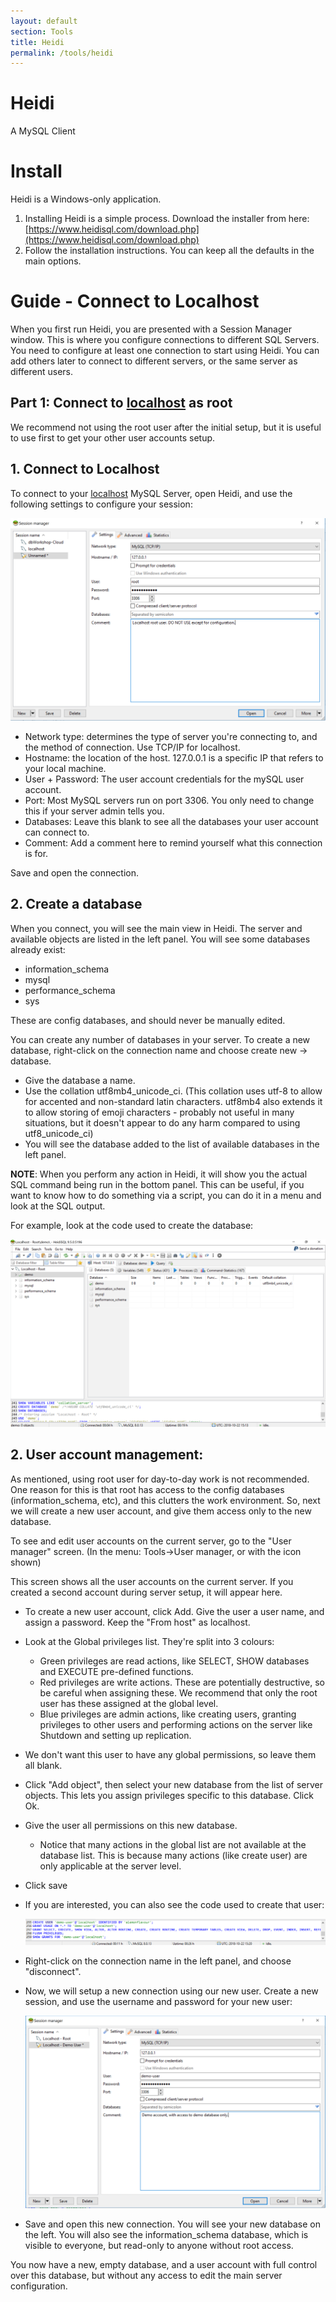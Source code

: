 ```yaml
---
layout: default
section: Tools
title: Heidi
permalink: /tools/heidi
---
```


# Heidi

A MySQL Client

# Install

Heidi is a Windows-only application.

1. Installing Heidi is a simple process. Download the installer from here: [https://www.heidisql.com/download.php](https://www.heidisql.com/download.php)
2. Follow the installation instructions. You can keep all the defaults in the main options.

# Guide - Connect to Localhost

When you first run Heidi, you are presented with a Session Manager window. This is where you configure connections to different SQL Servers. You need to configure at least one connection to start using Heidi. You can add others later to connect to different servers, or the same server as different users.

## Part 1: Connect to [localhost](http://localhost) as root

We recommend not using the root user after the initial setup, but it is useful to use first to get your other user accounts setup.

## 1. Connect to Localhost

To connect to your [localhost](http://localhost) MySQL Server, open Heidi, and use the following settings to configure your session:

![](Screenshot2018-10-2215-827c490c-b75f-4d82-9578-838f60cf2acb.05.11.png)

- Network type: determines the type of server you're connecting to, and the method of connection. Use TCP/IP for localhost.
- Hostname: the location of the host. 127.0.0.1 is a specific IP that refers to your local machine.
- User + Password: The user account credentials for the mySQL user account.
- Port: Most MySQL servers run on port 3306. You only need to change this if your server admin tells you.
- Databases: Leave this blank to see all the databases your user account can connect to.
- Comment: Add a comment here to remind yourself what this connection is for.

Save and open the connection.

## 2. Create a database

When you connect, you will see the main view in Heidi. The server and available objects are listed in the left panel. You will see some databases already exist:

- information_schema
- mysql
- performance_schema
- sys

These are config databases, and should never be manually edited.

You can create any number of databases in your server. To create a new database, right-click on the connection name and choose create new → database.

- Give the database a name.
- Use the collation utf8mb4_unicode_ci. (This collation uses utf-8 to allow for accented and non-standard latin characters. utf8mb4 also extends it to allow storing of emoji characters - probably not useful in many situations, but it doesn't appear to do any harm compared to using utf8_unicode_ci)
- You will see the database added to the list of available databases in the left panel.

**NOTE**: When you perform any action in Heidi, it will show you the actual SQL command being run in the bottom panel. This can be useful, if you want to know how to do something via a script, you can do it in a menu and look at the SQL output.

For example, look at the code used to create the database:

![](Screenshot2018-10-2216-ae0b09aa-24bf-495b-b567-4c7430f2f473.13.20.png)

## 2. User account management:

As mentioned, using root user for day-to-day work is not recommended. One reason for this is that root has access to the config databases (information_schema, etc), and this clutters the work environment. So, next we will create a new user account, and give them access only to the new database.

To see and edit user accounts on the current server, go to the "User manager" screen. (In the menu: Tools→User manager, or with the icon shown)

This screen shows all the user accounts on the current server. If you created a second account during server setup, it will appear here.

- To create a new user account, click Add. Give the user a user name, and assign a password. Keep the "From host" as localhost.
- Look at the Global privileges list. They're split into 3 colours:
  - Green privileges are read actions, like SELECT, SHOW databases and EXECUTE pre-defined functions.
  - Red privileges are write actions. These are potentially destructive, so be careful when assigning these. We recommend that only the root user has these assigned at the global level.
  - Blue privileges are admin actions, like creating users, granting privileges to other users and performing actions on the server like Shutdown and setting up replication.
- We don't want this user to have any global permissions, so leave them all blank.
- Click "Add object", then select your new database from the list of server objects. This lets you assign privileges specific to this database. Click Ok.
- Give the user all permissions on this new database.
  - Notice that many actions in the global list are not available at the database list. This is because many actions (like create user) are only applicable at the server level.
- Click save
- If you are interested, you can also see the code used to create that user:

  ![](Screenshot2018-10-2216-61857b72-537d-42f8-83db-d41d69fa57c7.20.01.png)

- Right-click on the connection name in the left panel, and choose "disconnect".
- Now, we will setup a new connection using our new user. Create a new session, and use the username and password for your new user:

  ![](Screenshot2018-10-2216-719c3002-a78a-4051-83dd-d0f9c33c14f4.22.05.png)

- Save and open this new connection. You will see your new database on the left. You will also see the information_schema database, which is visible to everyone, but read-only to anyone without root access.

You now have a new, empty database, and a user account with full control over this database, but without any access to edit the main server configuration.
